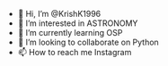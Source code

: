 - 👋 Hi, I’m @KrishK1996
- 👀 I’m interested in ASTRONOMY
- 🌱 I’m currently learning OSP
- 💞️ I’m looking to collaborate on Python
- 📫 How to reach me Instagram

<!---
KrishK1996/KrishK1996 is a ✨ special ✨ repository because its `README.md` (this file) appears on your GitHub profile.
You can click the Preview link to take a look at your changes.
--->
